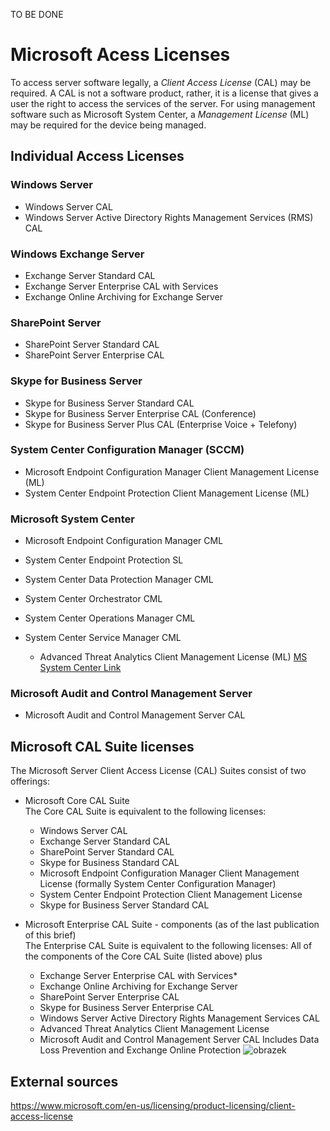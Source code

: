 TO BE DONE

# Microsoft Acess Licenses
To access server software legally, a *Client Access License* (CAL) may be required. A CAL is not a software product, rather, it is a license that gives a user the right to access the services of the server.
For using management software such as Microsoft System Center, a *Management License* (ML) may be required for the device being managed.

## Individual Access Licenses

### Windows Server
- Windows Server CAL
- Windows Server Active Directory Rights Management Services (RMS) CAL
### Windows Exchange Server
- Exchange Server Standard CAL
- Exchange Server Enterprise CAL with Services
- Exchange Online Archiving for Exchange Server
### SharePoint Server
- SharePoint Server Standard CAL
- SharePoint Server Enterprise CAL
### Skype for Business Server
- Skype for Business Server Standard CAL
- Skype for Business Server Enterprise CAL (Conference)
- Skype for Business Server  Plus CAL (Enterprise Voice + Telefony)
### System Center Configuration Manager (SCCM)
- Microsoft Endpoint Configuration Manager Client Management License (ML)
- System Center Endpoint Protection Client Management License (ML)

### Microsoft System Center
- Microsoft Endpoint Configuration Manager CML 
- System Center Endpoint Protection SL
- System Center Data Protection Manager CML
- System Center Orchestrator CML
- System Center Operations Manager CML
- System Center Service Manager CML


  - Advanced Threat Analytics Client Management License (ML)
[MS System Center Link]([https://www.example.com](https://www.microsoft.com/en-us/licensing/product-licensing/system-center))
### Microsoft Audit and Control Management Server
  - Microsoft Audit and Control Management Server CAL
    
## Microsoft CAL Suite licenses
The Microsoft Server Client Access License (CAL) Suites consist of two offerings: 
- Microsoft Core CAL Suite
<br>The Core CAL Suite is equivalent to the following licenses:
  - Windows Server CAL
  - Exchange Server Standard CAL
  - SharePoint Server Standard CAL
  - Skype for Business Standard CAL
  - Microsoft Endpoint Configuration Manager Client Management License (formally System Center Configuration Manager)
  - System Center Endpoint Protection Client Management License
  - Skype for Business Server Standard CAL

- Microsoft Enterprise CAL Suite - components (as of the last publication of this brief)
<br>The Enterprise CAL Suite is equivalent to the following licenses:
All of the components of the Core CAL Suite (listed above) plus
  - Exchange Server Enterprise CAL with Services*
  - Exchange Online Archiving for Exchange Server
  - SharePoint Server Enterprise CAL
  - Skype for Business Server Enterprise CAL
  - Windows Server Active Directory Rights Management Services CAL
  - Advanced Threat Analytics Client Management License
  - Microsoft Audit and Control Management Server CAL
Includes Data Loss Prevention and Exchange Online Protection
![obrazek](https://github.com/JiriSlof/KnowledgeBase/assets/168433423/19bdcb3c-e5ed-4845-bd23-69eb93a2de42)


## External sources
https://www.microsoft.com/en-us/licensing/product-licensing/client-access-license

